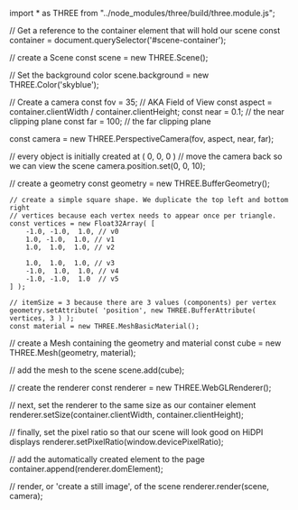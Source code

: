 import * as THREE from "../node_modules/three/build/three.module.js";
  
  // Get a reference to the container element that will hold our scene
  const container = document.querySelector('#scene-container');
  
  // create a Scene
  const scene = new THREE.Scene();
  
  // Set the background color
  scene.background = new THREE.Color('skyblue');
  
  // Create a camera
  const fov = 35; // AKA Field of View
  const aspect = container.clientWidth / container.clientHeight;
  const near = 0.1; // the near clipping plane
  const far = 100; // the far clipping plane
  
  const camera = new THREE.PerspectiveCamera(fov, aspect, near, far);
  
  // every object is initially created at ( 0, 0, 0 )
  // move the camera back so we can view the scene
  camera.position.set(0, 0, 10);
  
  // create a geometry
  const geometry = new THREE.BufferGeometry();

    // create a simple square shape. We duplicate the top left and bottom right
    // vertices because each vertex needs to appear once per triangle.
    const vertices = new Float32Array( [
        -1.0, -1.0,  1.0, // v0
        1.0, -1.0,  1.0, // v1
        1.0,  1.0,  1.0, // v2

        1.0,  1.0,  1.0, // v3
        -1.0,  1.0,  1.0, // v4
        -1.0, -1.0,  1.0  // v5
    ] );

    // itemSize = 3 because there are 3 values (components) per vertex
    geometry.setAttribute( 'position', new THREE.BufferAttribute( vertices, 3 ) );
    const material = new THREE.MeshBasicMaterial();
  
  // create a Mesh containing the geometry and material
  const cube = new THREE.Mesh(geometry, material);
  
  // add the mesh to the scene
  scene.add(cube);
  
  // create the renderer
  const renderer = new THREE.WebGLRenderer();
  
  // next, set the renderer to the same size as our container element
  renderer.setSize(container.clientWidth, container.clientHeight);
  
  // finally, set the pixel ratio so that our scene will look good on HiDPI displays
  renderer.setPixelRatio(window.devicePixelRatio);
  
  // add the automatically created <canvas> element to the page
  container.append(renderer.domElement);
  
  // render, or 'create a still image', of the scene
  renderer.render(scene, camera);